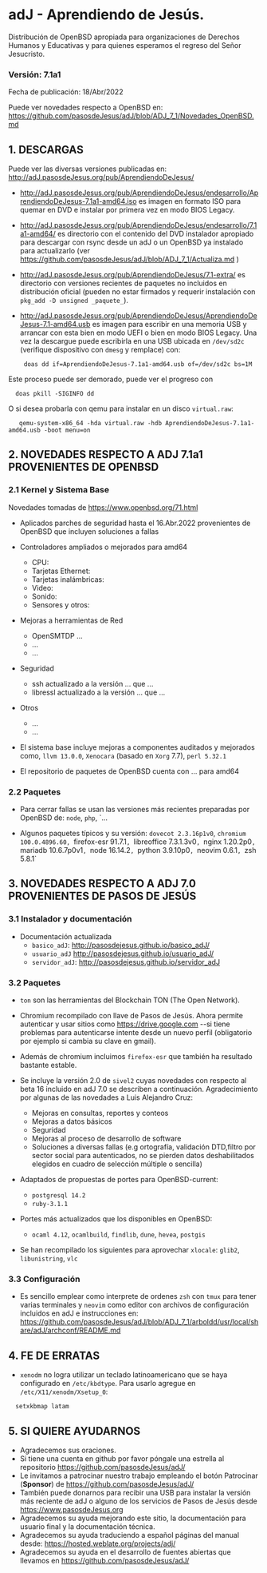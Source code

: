 # adJ - Aprendiendo de Jesús.
Distribución de OpenBSD apropiada para organizaciones de Derechos Humanos
y Educativas y para quienes esperamos el regreso del Señor Jesucristo.

### Versión: 7.1a1
Fecha de publicación: 18/Abr/2022

Puede ver novedades respecto a OpenBSD en:
  <https://github.com/pasosdeJesus/adJ/blob/ADJ_7_1/Novedades_OpenBSD.md>

## 1. DESCARGAS

Puede ver las diversas versiones publicadas en: 
  <http://adJ.pasosdeJesus.org/pub/AprendiendoDeJesus/>

* <http://adJ.pasosdeJesus.org/pub/AprendiendoDeJesus/endesarrollo/AprendiendoDeJesus-7.1a1-amd64.iso> 
  es imagen en formato ISO para quemar en DVD e instalar por primera vez
  en modo BIOS Legacy.
* <http://adJ.pasosdeJesus.org/pub/AprendiendoDeJesus/endesarrollo/7.1a1-amd64/>
  es directorio con el contenido del DVD instalador apropiado para descargar 
  con rsync desde un adJ o un OpenBSD ya instalado para actualizarlo (ver  
  <https://github.com/pasosdeJesus/adJ/blob/ADJ_7_1/Actualiza.md> )
* <http://adJ.pasosdeJesus.org/pub/AprendiendoDeJesus/7.1-extra/> 
  es directorio con versiones recientes de paquetes no incluidos en 
  distribución oficial (pueden no estar firmados y requerir instalación con 
  `pkg_add -D unsigned _paquete_`).
* <http://adJ.pasosdeJesus.org/pub/AprendiendoDeJesus/AprendiendoDeJesus-7.1-amd64.usb> 
  es imagen para escribir en una memoria USB y arrancar con esta bien en
  modo UEFI o bien en modo BIOS Legacy. Una vez 
  la descargue puede escribirla en una USB ubicada en `/dev/sd2c` 
  (verifique dispositivo con `dmesg` y remplace) con:

       doas dd if=AprendiendoDeJesus-7.1a1-amd64.usb of=/dev/sd2c bs=1M

 Este proceso puede ser demorado, puede ver el progreso con 

      doas pkill -SIGINFO dd

 O si desea probarla con qemu para instalar en un disco `virtual.raw`:

       qemu-system-x86_64 -hda virtual.raw -hdb AprendiendoDeJesus-7.1a1-amd64.usb -boot menu=on


## 2. NOVEDADES RESPECTO A ADJ 7.1a1 PROVENIENTES DE OPENBSD

### 2.1 Kernel y Sistema Base

Novedades tomadas de <https://www.openbsd.org/71.html> 

* Aplicados parches de seguridad hasta el 16.Abr.2022 provenientes de 
  OpenBSD que incluyen soluciones a fallas
* Controladores ampliados o mejorados para amd64
  * CPU: 
  * Tarjetas Ethernet: 
  * Tarjetas inalámbricas: 
  * Video: 
  * Sonido: 
  * Sensores y otros:
* Mejoras a herramientas de Red
  * OpenSMTDP  ...
  * ...
  * ...
* Seguridad
  * ssh actualizado a la versión ... que ...
  * libressl actualizado a la versión ... que ...
* Otros
  * ...
  * ...

* El sistema base incluye mejoras a componentes auditados y mejorados 
  como, `llvm 13.0.0`,  `Xenocara` (basado en `Xorg` 7.7),
  `perl 5.32.1` 
* El repositorio de paquetes de OpenBSD cuenta con ... para amd64


### 2.2 Paquetes 

* Para cerrar fallas se usan las versiones más recientes preparadas
  por OpenBSD de: `node`, `php`, `...

* Algunos paquetes típicos y su versión: `dovecot 2.3.16p1v0`,
  `chromium 100.0.4896.60, `firefox-esr 91.7.1`, `libreoffice 7.3.1.3v0`,
  `nginx 1.20.2p0`, `mariadb 10.6.7p0v1`, `node 16.14.2`, `python 3.9.10p0`,
  `neovim 0.6.1`, `zsh 5.8.1`


## 3. NOVEDADES RESPECTO A ADJ 7.0 PROVENIENTES DE PASOS DE JESÚS

### 3.1 Instalador y documentación

* Documentación actualizada 
	* `basico_adJ`: 
    <http://pasosdejesus.github.io/basico_adJ/>
  * `usuario_adJ` 
    <http://pasosdejesus.github.io/usuario_adJ/>
  * `servidor_adJ`: 
    <http://pasosdejesus.github.io/servidor_adJ>

### 3.2 Paquetes

* `ton` son las herramientas del Blockchain TON (The Open Network).
* Chromium recompilado con llave de Pasos de Jesús.  Ahora permite autenticar
  y usar sitios como https://drive.google.com  --si tiene problemas para
  autenticarse intente desde un nuevo perfil (obligatorio por ejemplo si cambia
  su clave en gmail).
* Además de chromium incluimos `firefox-esr` que también ha resultado
  bastante estable.

* Se incluye la versión 2.0  de `sivel2` cuyas novedades con respecto al 
  beta 16 incluido en adJ 7.0 se describen a continuación. Agradecimiento por
  algunas de las novedades a Luis Alejandro Cruz:
  * Mejoras en consultas, reportes y conteos
  * Mejoras a datos básicos
  * Seguridad
  * Mejoras al proceso de desarrollo de software
  * Soluciones a diversas fallas (e.g ortografía, validación DTD,filtro por
    sector social para autenticados, no se pierden datos deshabilitados 
    elegidos en cuadro de selección múltiple o sencilla)
* Adaptados de propuestas de portes para OpenBSD-current:
  * `postgresql 14.2`
  * `ruby-3.1.1`
* Portes más actualizados que los disponibles en OpenBSD:
  * `ocaml 4.12`, `ocamlbuild`, `findlib`, `dune`, `hevea`, `postgis`
* Se han recompilado los siguientes para aprovechar `xlocale`:
   `glib2`, `libunistring`, `vlc`

### 3.3 Configuración

* Es sencillo emplear como interprete de ordenes `zsh` con `tmux` para
  tener varias terminales y `neovim` como editor con archivos de 
  configuración incluidos en adJ e instrucciones en:  
  <https://github.com/pasosdeJesus/adJ/blob/ADJ_7_1/arboldd/usr/local/share/adJ/archconf/README.md>

## 4. FE DE ERRATAS

- `xenodm` no logra utilizar un teclado latinoamericano que se haya
  configurado en `/etc/kbdtype`.  Para usarlo
  agregue en `/etc/X11/xenodm/Xsetup_0`:
```
  setxkbmap latam
```

## 5. SI QUIERE AYUDARNOS

* Agradecemos sus oraciones.
* Si tiene una cuenta en github por favor póngale una estrella al
  repositorio <https://github.com/pasosdeJesus/adJ/>
* Le invitamos a patrocinar nuestro trabajo empleando el botón
  Patrocinar (__Sponsor__) de <https://github.com/pasosdeJesus/adJ/>
* También puede donarnos para recibir una USB para instalar la
  versión más reciente de adJ o alguno de los servicios de Pasos
  de Jesús desde <https://www.pasosdeJesus.org>
* Agradecemos su ayuda mejorando este sitio, la documentación
  para usuario final y la documentación técnica.
* Agradecemos su ayuda traduciendo a español páginas del
  manual desde: <https://hosted.weblate.org/projects/adj/>
* Agradecemos su ayuda en el desarrollo de fuentes abiertas que llevamos
  en <https://github.com/pasosdeJesus/adJ/>

